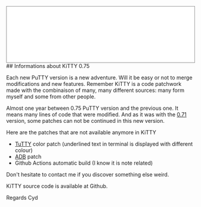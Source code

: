 <div style="text-align: center;"><iframe src="gad.html" frameborder="0" scrolling="no" style="border: 1px solid gray; padding: 0; overflow:hidden; scrolling: no; top:0; left: 0; width: 100%;" onload="this.style.height=(this.contentWindow.document.body.scrollHeight+5)+'px';"></iframe></div>
## Informations about KiTTY 0.75

Each new PuTTY version is a new adventure. Will it be easy or not to merge modifications and new features. Remember KiTTY is a code patchwork made with the combinaison of many, many different sources: many form myself and some from other people.

Almost one year between 0.75 PuTTY version and the previous one. It means many lines of code that were modified. And as it was with the [0.71](0.71.md) version, some patches can not be continued in this new version.

Here are the patches that are not available anymore in KiTTY

* [TuTTY](http://putty.dwalin.ru/) color patch (underlined text in terminal is displayed with different colour)
* [ADB](https://github.com/sztupy/adbputty) patch
* Github Actions automatic build (I know it is note related)

Don't hesitate to contact me if you discover something else weird.

KiTTY source code is available at Github.

Regards
Cyd 
